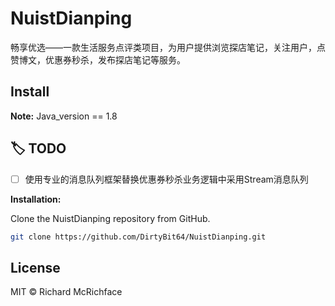 # NuistDianping
畅享优选——一款生活服务点评类项目，为用户提供浏览探店笔记，关注用户，点赞博文，优惠券秒杀，发布探店笔记等服务。

## Install

**Note:**
Java_version == 1.8

## :label: TODO 
- [ ] 使用专业的消息队列框架替换优惠券秒杀业务逻辑中采用Stream消息队列

**Installation:**

Clone the NuistDianping repository from GitHub.
```bash
git clone https://github.com/DirtyBit64/NuistDianping.git
```

## License
MIT © Richard McRichface
